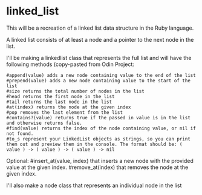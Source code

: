 # linked_list

This will be a recreation of a linked list data structure
in the Ruby language.

A linked list consists of at least a node and a pointer to the
next node in the list.

I'll be making a linkedlist class that represents the full list and will have
the following methods (copy-pasted from Odin Project: 


    #append(value) adds a new node containing value to the end of the list
    #prepend(value) adds a new node containing value to the start of the list
    #size returns the total number of nodes in the list
    #head returns the first node in the list
    #tail returns the last node in the list
    #at(index) returns the node at the given index
    #pop removes the last element from the list
    #contains?(value) returns true if the passed in value is in the list and otherwise returns false.
    #find(value) returns the index of the node containing value, or nil if not found.
    #to_s represent your LinkedList objects as strings, so you can print them out and preview them in the console. The format should be: ( value ) -> ( value ) -> ( value ) -> nil

Optional:
    #insert_at(value, index) that inserts a new node with the provided value at the given index.
    #remove_at(index) that removes the node at the given index.

I'll also make a node class that represents an individual node in the list
